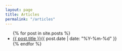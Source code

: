 ```yaml
---
layout: page
title: Articles
permalink: "/articles"
---
```


<section class="posts archive">
<ul>
{% for post in site.posts %}
    <li><a href="{{ site.baseurl }}{{ post.url }}">{{ post.title }}</a><time datetime="{{ post.date | date_to_xmlschema }}">{{ post.date | date: "%Y-%m-%d" }}</time></li>
{% endfor %}
</ul>
</section>